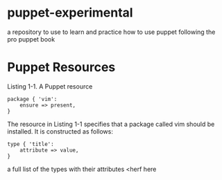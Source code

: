 # puppet-experimental
a repository to use to learn and practice how to use puppet following the pro puppet book

<link rel="hello" type="text/css" href="https://docs.puppet.com/puppet/latest/reference/type.html">

<h1> Puppet Resources </h1>


Listing 1-1. A Puppet resource

	package { 'vim':
 		ensure => present,
	}
The resource in Listing 1-1 specifies that a package called vim should be installed. It is constructed as follows:

	type { 'title':
 		attribute => value,
	}

a full list of the types with their attributes <herf here

